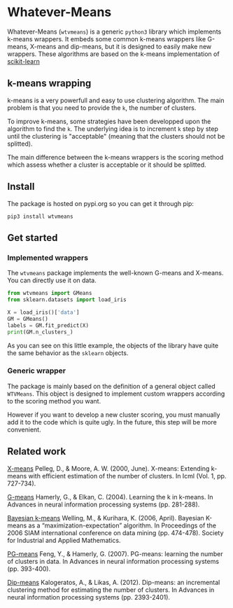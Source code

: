 # Whatever-Means

Whatever-Means (`wtvmeans`) is a generic `python3` library which implements k-means wrappers.
It embeds some common k-means wrappers like G-means, X-means and dip-means, but it is designed to easily make new wrappers.
These algorithms are based on the k-means implementation of [scikit-learn](https://scikit-learn.org/stable/index.html)

## k-means wrapping

k-means is a very powerfull and easy to use clustering algorithm. The main problem is that you need to provide the `k`, the number of clusters. 

To improve k-means, some strategies have been developped upon the algorithm to find the `k`. The underlying idea is to increment `k` step by step until the clustering is "acceptable" (meaning that the clusters should not be splitted).

The main difference between the k-means wrappers is the scoring method which assess whether a cluster is acceptable or it should be splitted.


## Install

The package is hosted on pypi.org so you can get it through pip:

```console
pip3 install wtvmeans
```

## Get started

### Implemented wrappers

The `wtvmeans` package implements the well-known G-means and X-means. You can directly use it on data.

```python
from wtvmeans import GMeans
from sklearn.datasets import load_iris

X = load_iris()['data']
GM = GMeans()
labels = GM.fit_predict(X)
print(GM.n_clusters_)
```

As you can see on this little example, the objects of the library have quite the same behavior as the `sklearn` objects.

### Generic wrapper

The package is mainly based on the definition of a general object called `WTVMeans`. This object is designed to implement custom wrappers according to the scoring method you want.

However if you want to develop a new cluster scoring, you must manually add it to the code which is quite ugly.
In the future, this step will be more convenient.


## Related work

[X-means](http://cs.uef.fi/~zhao/Courses/Clustering2012/Xmeans.pdf) Pelleg, D., & Moore, A. W. (2000, June). X-means: Extending k-means with efficient estimation of the number of clusters. In Icml (Vol. 1, pp. 727-734).

[G-means](http://papers.nips.cc/paper/2526-learning-the-k-in-k-means.pdf) Hamerly, G., & Elkan, C. (2004). Learning the k in k-means. In Advances in neural information processing systems (pp. 281-288).

[Bayesian k-means](http://citeseerx.ist.psu.edu/viewdoc/download?doi=10.1.1.420.5601&rep=rep1&type=pdf) Welling, M., & Kurihara, K. (2006, April). Bayesian K-means as a “maximization-expectation” algorithm. In Proceedings of the 2006 SIAM international conference on data mining (pp. 474-478). Society for Industrial and Applied Mathematics.

[PG-means](http://papers.nips.cc/paper/3080-pg-means-learning-the-number-of-clusters-in-data.pdf) Feng, Y., & Hamerly, G. (2007). PG-means: learning the number of clusters in data. In Advances in neural information processing systems (pp. 393-400).

[Dip-means](https://papers.nips.cc/paper/4795-dip-means-an-incremental-clustering-method-for-estimating-the-number-of-clusters.pdf) Kalogeratos, A., & Likas, A. (2012). Dip-means: an incremental clustering method for estimating the number of clusters. In Advances in neural information processing systems (pp. 2393-2401).

